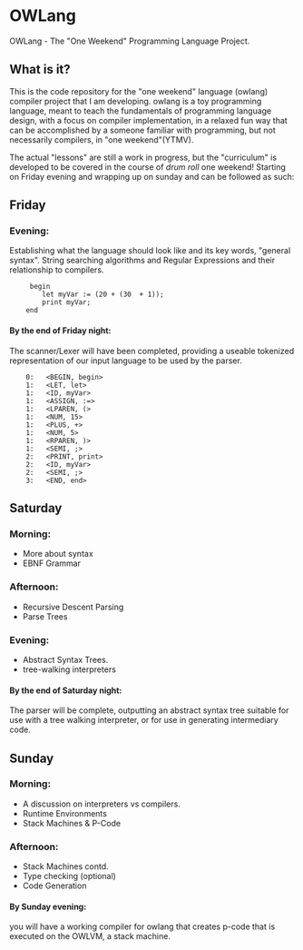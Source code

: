 # OWLang
OWLang - The "One Weekend" Programming Language Project.

## What is it?
This is the code repository for the "one weekend" language (owlang) compiler project that I am developing.
owlang is a toy programming language, meant to teach the fundamentals of programming
language design, with a focus on compiler implementation, in a relaxed fun way that can be accomplished
by a someone familiar with programming, but not necessarily compilers, in "one weekend"(YTMV).

The actual "lessons" are still a work in progress, but the "curriculum" is developed to be covered in the course of
*drum roll* one weekend! Starting on Friday evening and wrapping up on sunday and can be followed as such: 

 ## Friday 
 ### Evening:
Establishing what the language should look like
and its key words, "general syntax".
String searching algorithms and Regular 
Expressions and their relationship to compilers.

```
     begin 
        let myVar := (20 + (30  + 1));
        print myVar;
    end
```

#### By the end of Friday night:
The scanner/Lexer will have been completed, providing a useable tokenized representation
of our input language to be used by the parser.

```
    0:   <BEGIN, begin>
    1:   <LET, let>
    1:   <ID, myVar>
    1:   <ASSIGN, :=>
    1:   <LPAREN, (>
    1:   <NUM, 15>
    1:   <PLUS, +>
    1:   <NUM, 5>
    1:   <RPAREN, )>
    1:   <SEMI, ;>   
    2:   <PRINT, print>
    2:   <ID, myVar>
    2:   <SEMI, ;>
    3:   <END, end>
```

## Saturday 
### Morning:
 - More about syntax
 - EBNF Grammar
### Afternoon:
 - Recursive Descent Parsing
 - Parse Trees
### Evening:
- Abstract Syntax Trees.
- tree-walking interpreters

#### By the end of Saturday night:
  The parser will be complete, outputting an abstract syntax tree suitable for use
  with a tree walking interpreter, or for use in generating intermediary code.

## Sunday 
### Morning:
 - A discussion on interpreters vs compilers.
 - Runtime Environments
 - Stack Machines & P-Code
### Afternoon:
 - Stack Machines contd.
 - Type checking (optional)
 - Code Generation
 
#### By Sunday evening:
you will have a working compiler for owlang that creates
p-code that is executed on the OWLVM, a stack machine.
